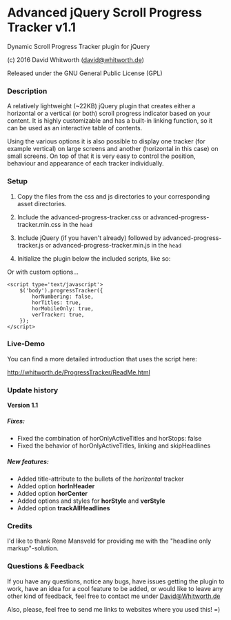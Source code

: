 # Advanced jQuery Scroll Progress Tracker v1.1

Dynamic Scroll Progress Tracker plugin for jQuery

(c) 2016 David Whitworth (david@whitworth.de)

Released under the GNU General Public License (GPL)

### Description

A relatively lightweight (~22KB) jQuery plugin that creates either a horizontal or a vertical (or both) scroll progress indicator based on your content. It is highly customizable and has a built-in linking function, so it can be used as an interactive table of contents.

Using the various options it is also possible to display one tracker (for example vertical) on large screens and another (horizontal in this case) on small screens. On top of that it is very easy to control the position, behaviour and appearance of each tracker individually.

### Setup

1. Copy the files from the css and js directories to your corresponding asset directories.
2. Include the advanced-progress-tracker.css or advanced-progress-tracker.min.css in the `head`
3. Include jQuery (if you haven't already) followed by advanced-progress-tracker.js or advanced-progress-tracker.min.js in the `head`
4. Initialize the plugin below the included scripts, like so:
   
    <script type='text/javascript'>
        $('body').progressTracker();
    </script>

Or with custom options...

    <script type='text/javascript'>
        $('body').progressTracker({
            horNumbering: false,
            horTitles: true,
            horMobileOnly: true,
            verTracker: true,
        });
    </script>

### Live-Demo

You can find a more detailed introduction that uses the script here:

http://whitworth.de/ProgressTracker/ReadMe.html

### Update history

**Version 1.1**
##### Fixes:

- Fixed the combination of horOnlyActiveTitles and horStops: false
- Fixed the behavior of horOnlyActiveTitles, linking and skipHeadlines

##### New features:

- Added title-attribute to the bullets of the *horizontal* tracker
- Added option **horInHeader**
- Added option **horCenter**
- Added options and styles for **horStyle** and **verStyle**
- Added option **trackAllHeadlines**

### Credits

I'd like to thank Rene Mansveld for providing me with the "headline only markup"-solution.

### Questions & Feedback

If you have any questions, notice any bugs, have issues getting the plugin to work, have an idea for a cool feature to be added, or would like to leave any other kind of feedback, feel free to contact me under David@Whitworth.de

Also, please, feel free to send me links to websites where you used this! =)